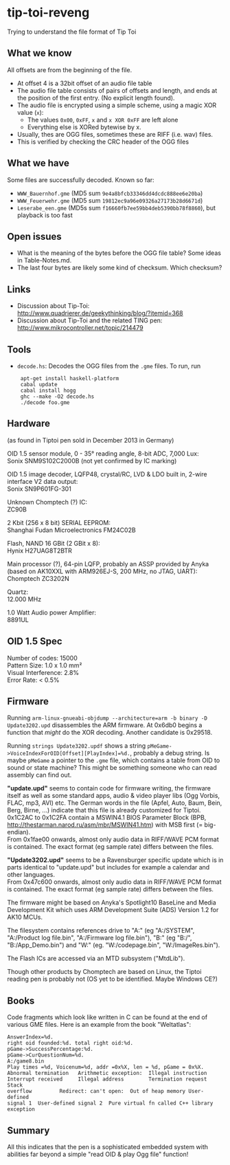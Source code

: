 tip-toi-reveng
==============

Trying to understand the file format of Tip Toi

What we know
------------

All offsets are from the beginning of the file.
 * At offset 4 is a 32bit offset of an audio file table
 * The audio file table consists of pairs of offsets and length, and ends at the position
   of the first entry. (No explicit length found).
 * The audio file is encrypted using a simple scheme, using a magic XOR value (`x`):
   - The values `0x00`, `0xFF`, `x` and `x XOR 0xFF` are left alone
   - Everything else is XORed bytewise by x.
 * Usually, thes are OGG files, sometimes these are RIFF (i.e. wav) files.
 * This is verified by checking the CRC header of the OGG files

What we have
------------

Some files are successfully decoded. Known so far:
 * `WWW_Bauernhof.gme` (MD5 sum `9e4a8bfcb33346dd4dcdc888ee6e20ba`)
 * `WWW_Feuerwehr.gme` (MD5 sum `19812ec9a96e09326a27173b28d6671d`)
 * `Leserabe_een.gme` (MD5s sum `f16660fb7ee59bb4deb5390bb78f8860`), but playback is too fast

Open issues
-----------

 * What is the meaning of the bytes before the OGG file table? Some ideas in Table-Notes.md.
 * The last four bytes are likely some kind of checksum. Which checksum?

Links
-----

 * Discussion about Tip-Toi: http://www.quadrierer.de/geekythinking/blog/?itemid=368
 * Discussion about Tip-Toi and the related TING pen: http://www.mikrocontroller.net/topic/214479

Tools
-----

 * `decode.hs`: Decodes the OGG files from the `.gme` files. To run, run

        apt-get install haskell-platform
        cabal update
        cabal install hogg
        ghc --make -O2 decode.hs
        ./decode foo.gme

Hardware
--------
(as found in Tiptoi pen sold in December 2013 in Germany)


OID 1.5 sensor module, 0 - 35° reading angle, 8-bit ADC, 7,000 Lux:  
Sonix SNM9S102C2000B (not yet confirmed by IC marking)

OID 1.5 image decoder, LQFP48, crystal/RC, LVD & LDO built in, 2-wire interface V2 data output:  
Sonix SN9P601FG-301

Unknown Chomptech (?) IC:  
ZC90B

2 Kbit (256 x 8 bit) SERIAL EEPROM:  
Shanghai Fudan Microelectronics FM24C02B

Flash, NAND 16 GBit (2 GBit x 8):  
Hynix H27UAG8T2BTR

Main processor (?), 64-pin LQFP, probably an ASSP provided by Anyka (based on AK10XXL with ARM926EJ-S, 200 MHz, no JTAG, UART):  
Chomptech ZC3202N

Quartz:  
12.000 MHz

1.0 Watt Audio power Amplifier:  
8891UL


OID 1.5 Spec
------------

Number of codes:	15000  
Pattern Size:		1.0 x 1.0 mm²  
Visual Interference:	2.8%  
Error Rate:		< 0.5%



Firmware
--------

Running `arm-linux-gnueabi-objdump --architecture=arm -b binary -D Update3202.upd` disassembles the ARM firmware. At 0x6db0 begins a function that *might* do the XOR decoding. Another candidate is 0x29518.

Running `strings Update3202.updf` shows a string `pMeGame->VoiceIndexForOID[Offset][PlayIndex]=%d.`, probably a debug string. Is maybe `pMeGame` a pointer to the `.gme` file, which contains a table from OID to sound or state machine? This might be something someone who can read assembly can find out.

**"update.upd"** seems to contain code for firmware writing, the firmware itself as well as some standard apps, audio & video player libs (Ogg Vorbis, FLAC, mp3, AVI) etc.
The German words in the file (Apfel, Auto, Baum, Bein, Berg, Birne, ...) indicate that this file is already customized for Tiptoi.
0x1C2AC to 0x1C2FA contain a MSWIN4.1 BIOS Parameter Block (BPB, http://thestarman.narod.ru/asm/mbr/MSWIN41.htm) with MSB first (= big-endian).  
From 0x1fae00 onwards, almost only audio data in RIFF/WAVE PCM format is contained. The exact format (eg sample rate) differs between the files.

**"Update3202.upd"** seems to be a Ravensburger specific update which is in parts identical to "update.upd" but includes for example a calendar and other languages.  
From 0x47c600 onwards, almost only audio data in RIFF/WAVE PCM format is contained. The exact format (eg sample rate) differs between the files.

The firmware might be based on Anyka's Spotlight10 BaseLine and Media Development Kit which uses ARM Development Suite (ADS) Version 1.2 for AK10 MCUs. 

The filesystem contains references drive to "A:" (eg "A:/SYSTEM", "A:/Product log file.bin", "A:/Firmware log file.bin"), "B:" (eg "B:/", "B:/App_Demo.bin") and "W:" (eg. "W:/codepage.bin", "W:/ImageRes.bin").

The Flash ICs are accessed via an MTD subsystem ("MtdLib").

Though other products by Chomptech are based on Linux, the Tiptoi reading pen is probably not (OS yet to be identified. Maybe Windows CE?)


Books
-----

Code fragments which look like written in C can be found at the end of various GME files.
Here is an example from the book "Weltatlas":

    AnswerIndex=%d.
    right oid founded:%d. total right oid:%d.
    pGame->SuccessPercentage:%d.
    pGame->CurQuestionNum=%d.
    A:/game8.bin
    Play times =%d, Voicenum=%d, addr =0x%X, len = %d, pGame = 0x%X.
    Abnormal termination   Arithmetic exception:  Illegal instruction 
    Interrupt received     Illegal address        Termination request Stack 
    overflow         Redirect: can't open:  Out of heap memory User-defined 
    signal 1  User-defined signal 2  Pure virtual fn called C++ library  exception


Summary
-------

All this indicates that the pen is a sophisticated embedded system with abilities far beyond a simple "read OID & play Ogg file" function!
